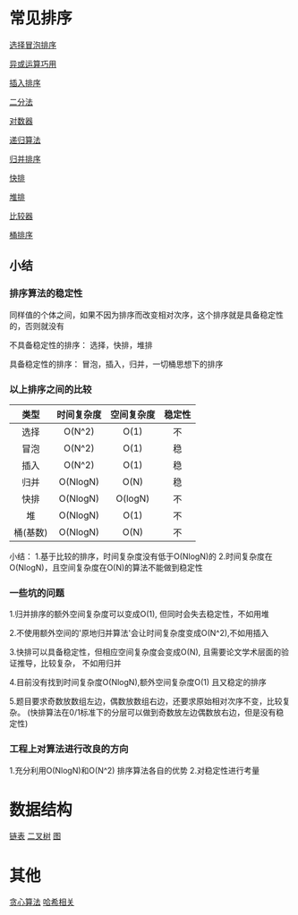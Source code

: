 # 常见排序

[选择冒泡排序](https://github.com/YooHannah/algorithm/blob/master/justCode/choosebubble.js)

[异或运算巧用](https://github.com/YooHannah/algorithm/blob/master/justCode/bitOperate.js)

[插入排序](https://github.com/YooHannah/algorithm/blob/master/justCode/insertSort.js)

[二分法](https://github.com/YooHannah/algorithm/blob/master/justCode/dichotomy.js)

[对数器](https://github.com/YooHannah/algorithm/blob/master/justCode//logMonitor.js)

[递归算法](https://github.com/YooHannah/algorithm/blob/master/justCode/recursion.js)

[归并排序](https://github.com/YooHannah/algorithm/blob/master/justCode/merge.js)

[快排](https://github.com/YooHannah/algorithm/blob/master/justCode/quickSort.js)

[堆排](https://github.com/YooHannah/algorithm/blob/master/justCode/heap.js)

[比较器](https://github.com/YooHannah/algorithm/blob/master/justCode/compareMontor.js)

[桶排序](https://github.com/YooHannah/algorithm/blob/master/justCode/radixSort.js)

## 小结
### 排序算法的稳定性

同样值的个体之间，如果不因为排序而改变相对次序，这个排序就是具备稳定性的，否则就没有

不具备稳定性的排序：
选择，快排，堆排

具备稳定性的排序：
冒泡，插入，归并，一切桶思想下的排序

### 以上排序之间的比较

类型 | 时间复杂度 | 空间复杂度 | 稳定性
 :-: | :-: | :-: | :-:
选择 | O(N^2) | O(1) | 不
冒泡 | O(N^2) | O(1) | 稳
插入 | O(N^2) | O(1) | 稳
归并 | O(NlogN) | O(N) | 稳
快排 | O(NlogN) | O(logN) | 不
堆 | O(NlogN) | O(1) | 不
桶(基数) | O(NlogN) | O(N) | 不

小结：
1.基于比较的排序，时间复杂度没有低于O(NlogN)的
2.时间复杂度在O(NlogN)，且空间复杂度在O(N)的算法不能做到稳定性

### 一些坑的问题

1.归并排序的额外空间复杂度可以变成O(1), 但同时会失去稳定性，不如用堆

2.不使用额外空间的'原地归并算法'会让时间复杂度变成O(N^2),不如用插入

3.快排可以具备稳定性，但相应空间复杂度会变成O(N), 且需要论文学术层面的验证推导，比较复杂， 不如用归并

4.目前没有找到时间复杂度O(NlogN),额外空间复杂度O(1) 且又稳定的排序

5.题目要求奇数放数组左边，偶数放数组右边，还要求原始相对次序不变，比较复杂。
(快排算法在0/1标准下的分层可以做到奇数放左边偶数放右边，但是没有稳定性)

### 工程上对算法进行改良的方向
1.充分利用O(NlogN)和O(N^2) 排序算法各自的优势
2.对稳定性进行考量

# 数据结构

[链表](https://github.com/YooHannah/algorithm/blob/master/justCode/box.js)
[二叉树](https://github.com/YooHannah/algorithm/blob/master/justCode/binaryTree.js)
[图](https://github.com/YooHannah/algorithm/blob/master/justCode/graph.js)

# 其他
[贪心算法](https://github.com/YooHannah/algorithm/blob/master/justCode/greedy.js)
[哈希相关](https://github.com/YooHannah/algorithm/blob/master/justCode/hash.js)


